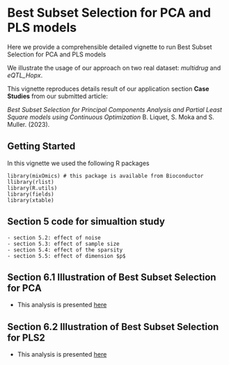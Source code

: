 # Best Subset Selection for PCA and PLS models

Here we provide a comprehensible detailed vignette to run Best Subset Selection for PCA and PLS models

We illustrate the usage of our approach on two real dataset: _multidrug_ and _eQTL\_Hopx_.

This vignette reproduces details result of our application section **Case Studies** from our submitted article:

_Best Subset Selection for Principal Components Analysis and Partial Least Square models using Continuous Optimization_ B. Liquet, S. Moka and S. Muller. (2023).



## Getting Started

In this vignette we used the following R packages

```
library(mixOmics) # this package is available from Bioconductor
llibrary(rlist)
library(R.utils)
library(fields)
library(xtable)
```
## Section 5 code for simualtion study

    - section 5.2: effect of noise
    - section 5.3: effect of sample size
    - section 5.4: effect of the sparsity 
    - section 5.5: effect of dimension $p$

## Section 6.1 Illustration of Best Subset Selection for PCA

- This analysis is presented [here](https://github.com/benoit-liquet/BSS-PCA-PLS/blob/main/Section-6.1/Vignette_PCA_BSS.md)
 

## Section 6.2 Illustration of Best Subset Selection for PLS2 

- This analysis is presented [here](https://github.com/benoit-liquet/BSS-PCA-PLS/blob/main/Section-6.2/Vignette_PLS2_BSS.md)

